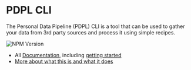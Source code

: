 # PDPL CLI

The Personal Data Pipeline (PDPL) CLI is a tool that can be used to gather your data from 3rd party sources and process it using simple recipes. 

![NPM Version](https://img.shields.io/npm/v/pdpl-cli)

- All [Documentation](docs), including [getting started](docs/getting-started)
- [More about what this is and what it does](https://www.joshcanhelp.com/personal-data-pipeline/)
